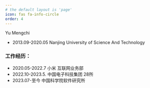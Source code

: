 ```yaml
---
# the default layout is 'page'
icon: fas fa-info-circle
order: 4
---
```

Yu Mengchi

- 2013.09-2020.05    Nanjing University of Science And Technology

### 工作经历：

- 2020.05-2022.7    小米 互联网业务部
- 2022.10-2023.5.   中国电子科技集团 28所
- 2023.07-至今       中国科学院软件研究所
